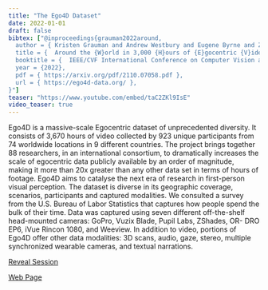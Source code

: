 ```yaml
---
title: "The Ego4D Dataset"
date: 2022-01-01
draft: false
bibtex: ["@inproceedings{grauman2022around,
  author = { Kristen Grauman and Andrew Westbury and Eugene Byrne and Zachary Chavis and Antonino Furnari and Rohit Girdhar and Jackson Hamburger and Hao Jiang and Miao Liu and Xingyu Liu and Miguel Martin and Tushar Nagarajan and Ilija Radosavovic and Santhosh Kumar Ramakrishnan and Fiona Ryan and Jayant Sharma and Michael Wray and Mengmeng Xu and Eric Zhongcong Xu and Chen Zhao and Siddhant Bansal and Dhruv Batra and Vincent Cartillier and Sean Crane and Tien Do and Morrie Doulaty and Akshay Erapalli and Christoph Feichtenhofer and Adriano Fragomeni and Qichen Fu and Christian Fuegen and Abrham Gebreselasie and Cristina Gonzalez and James Hillis and Xuhua Huang and Yifei Huang and Wenqi Jia and Weslie Khoo and Jachym Kolar and Satwik Kottur and Anurag Kumar and Federico Landini and Chao Li and Yanghao Li and Zhenqiang Li and Karttikeya Mangalam and Raghava Modhugu and Jonathan Munro and Tullie Murrell and Takumi Nishiyasu and Will Price and Paola Ruiz Puentes and Merey Ramazanova and Leda Sari and Kiran Somasundaram and Audrey Southerland and Yusuke Sugano and Ruijie Tao and Minh Vo and Yuchen Wang and Xindi Wu and Takuma Yagi and Yunyi Zhu and Pablo Arbelaez and David Crandall and Dima Damen and Giovanni Maria Farinella and Bernard Ghanem and Vamsi Krishna Ithapu and C. V. Jawahar and Hanbyul Joo and Kris Kitani and Haizhou Li and Richard Newcombe and Aude Oliva and Hyun Soo Park and James M. Rehg and Yoichi Sato and Jianbo Shi and Mike Zheng Shou and Antonio Torralba and Lorenzo Torresani and Mingfei Yan and Jitendra Malik },
  title = {  Around the {W}orld in 3,000 {H}ours of {E}gocentric {V}ideo  },
  booktitle = {  IEEE/CVF International Conference on Computer Vision and Pattern Recognition  },
  year = {2022},
  pdf = { https://arxiv.org/pdf/2110.07058.pdf },
  url = { https://ego4d-data.org/ },
}"]
teaser: "https://www.youtube.com/embed/taC2ZKl9IsE"
video_teaser: true
---
```


Ego4D is a massive-scale Egocentric dataset of unprecedented diversity. It consists of 3,670 hours of video collected by 923 unique participants from 74 worldwide locations in 9 different countries. The project brings together 88 researchers, in an international consortium, to dramatically increases the scale of egocentric data publicly available by an order of magnitude, making it more than 20x greater than any other data set in terms of hours of footage. Ego4D aims to catalyse the next era of research in first-person visual perception. The dataset is diverse in its geographic coverage, scenarios, participants and captured modalities. We consulted a survey from the U.S. Bureau of Labor Statistics that captures how people spend the bulk of their time. Data was captured using seven different off-the-shelf head-mounted cameras: GoPro, Vuzix Blade, Pupil Labs, ZShades, OR- DRO EP6, iVue Rincon 1080, and Weeview. In addition to video, portions of Ego4D offer other data modalities: 3D scans, audio, gaze, stereo, multiple synchronized wearable cameras, and textual narrations.
<p><a href="https://youtu.be/2dau0W0NVQY">Reveal Session</a></p>
<p><a href="https://ego4d-data.org/">Web Page</a></p>